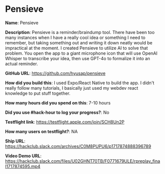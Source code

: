 # Pensieve

**Name**: Pensieve

**Description**: Pensieve is a reminder/braindump tool. There have been too many instances when I have a really cool idea or something I need to remember, but taking something out and writing it down neatly would be impractical at the moment. I created Pensieve to utilize AI to solve that problem. You open the app to a giant microphone icon that will use OpenAI Whisper to transcribe your idea, then use GPT-4o to formalize it into an actual reminder. 

**GitHub URL**: https://github.com/hyusap/pensieve

**How did you build this**: I used Expo/React Native to build the app. I didn't really follow many tutorials, I basically just used my webdev react knowledge to put stuff together.

**How many hours did you spend on this**: 7-10 hours

**Did you use #hack-hour to log your progress?**: No

**Testflight link**: https://testflight.apple.com/join/SCH8Un2P

**How many users on testflight?**: NA

**Ship URL**: https://hackclub.slack.com/archives/C0M8PUPU6/p1717874888396789

**Video Demo URL**: https://hackclub.slack.com/files/U02GHNT70TB/F0771679ULE/rpreplay_final1717874595.mp4
